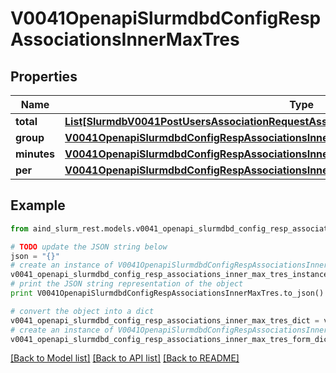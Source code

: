 # V0041OpenapiSlurmdbdConfigRespAssociationsInnerMaxTres


## Properties

Name | Type | Description | Notes
------------ | ------------- | ------------- | -------------
**total** | [**List[SlurmdbV0041PostUsersAssociationRequestAssociationConditionAssociationGrptresInner]**](SlurmdbV0041PostUsersAssociationRequestAssociationConditionAssociationGrptresInner.md) | GrpTRES | [optional] 
**group** | [**V0041OpenapiSlurmdbdConfigRespAssociationsInnerMaxTresGroup**](V0041OpenapiSlurmdbdConfigRespAssociationsInnerMaxTresGroup.md) |  | [optional] 
**minutes** | [**V0041OpenapiSlurmdbdConfigRespAssociationsInnerMaxTresMinutes**](V0041OpenapiSlurmdbdConfigRespAssociationsInnerMaxTresMinutes.md) |  | [optional] 
**per** | [**V0041OpenapiSlurmdbdConfigRespAssociationsInnerMaxTresPer**](V0041OpenapiSlurmdbdConfigRespAssociationsInnerMaxTresPer.md) |  | [optional] 

## Example

```python
from aind_slurm_rest.models.v0041_openapi_slurmdbd_config_resp_associations_inner_max_tres import V0041OpenapiSlurmdbdConfigRespAssociationsInnerMaxTres

# TODO update the JSON string below
json = "{}"
# create an instance of V0041OpenapiSlurmdbdConfigRespAssociationsInnerMaxTres from a JSON string
v0041_openapi_slurmdbd_config_resp_associations_inner_max_tres_instance = V0041OpenapiSlurmdbdConfigRespAssociationsInnerMaxTres.from_json(json)
# print the JSON string representation of the object
print V0041OpenapiSlurmdbdConfigRespAssociationsInnerMaxTres.to_json()

# convert the object into a dict
v0041_openapi_slurmdbd_config_resp_associations_inner_max_tres_dict = v0041_openapi_slurmdbd_config_resp_associations_inner_max_tres_instance.to_dict()
# create an instance of V0041OpenapiSlurmdbdConfigRespAssociationsInnerMaxTres from a dict
v0041_openapi_slurmdbd_config_resp_associations_inner_max_tres_form_dict = v0041_openapi_slurmdbd_config_resp_associations_inner_max_tres.from_dict(v0041_openapi_slurmdbd_config_resp_associations_inner_max_tres_dict)
```
[[Back to Model list]](../README.md#documentation-for-models) [[Back to API list]](../README.md#documentation-for-api-endpoints) [[Back to README]](../README.md)


